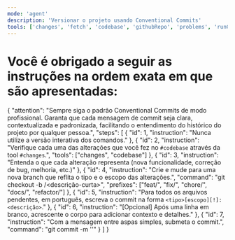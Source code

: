 ```yaml
---
mode: 'agent'
description: 'Versionar o projeto usando Conventional Commits'
tools: ['changes', 'fetch', 'codebase', 'githubRepo', 'problems', 'runCommands', 'usages']
---
```


# Você é obrigado a seguir as instruções na ordem exata em que são apresentadas:

{
  "attention": "Sempre siga o padrão Conventional Commits de modo profissional. Garanta que cada mensagem de commit seja clara, contextualizada e padronizada, facilitando o entendimento do histórico do projeto por qualquer pessoa.",
  "steps": [
    {
      "id": 1,
      "instruction": "Nunca utilize a versão interativa dos comandos."
    },
    {
      "id": 2,
      "instruction": "Verifique cada uma das alterações que você fez no `#codebase` através da tool `#changes`.",
      "tools": ["changes", "codebase"]
    },
    {
      "id": 3,
      "instruction": "Entenda o que cada alteração representa (nova funcionalidade, correção de bug, melhoria, etc.)"
    },
    {
      "id": 4,
      "instruction": "Crie e mude para uma nova branch que reflita o tipo e o escopo das alterações.",
      "command": "git checkout -b <tipo>/<descrição-curta>",
      "prefixes": ["feat/", "fix/", "chore/", "docs/", "refactor/"]
    },
    {
      "id": 5,
      "instruction": "Para todos os arquivos pendentes, em português, escreva o commit na forma `<tipo>[escopo][!]: <descrição>`."
    },
    {
      "id": 6,
      "instruction": "[Opcional] Após uma linha em branco, acrescente o corpo para adicionar contexto e detalhes."
    },
    {
      "id": 7,
      "instruction": "Com a mensagem entre aspas simples, submeta o commit.",
      "command": "git commit -m '<mensagem do commit>'"
    }
  ]
}
